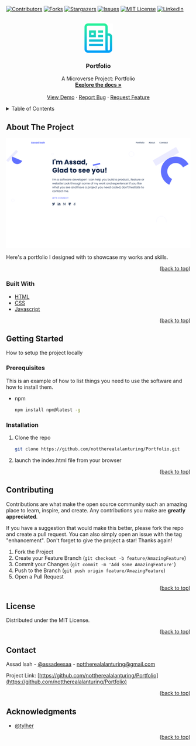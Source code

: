 <div id="top"></div>
<!--
*** Thanks for checking out the Best-README-Template. If you have a suggestion
*** that would make this better, please fork the repo and create a pull request
*** or simply open an issue with the tag "enhancement".
*** Don't forget to give the project a star!
*** Thanks again! Now go create something AMAZING! :D
-->

<!-- PROJECT SHIELDS -->
<!--
*** I'm using markdown "reference style" links for readability.
*** Reference links are enclosed in brackets [ ] instead of parentheses ( ).
*** See the bottom of this document for the declaration of the reference variables
*** for contributors-url, forks-url, etc. This is an optional, concise syntax you may use.
*** https://www.markdownguide.org/basic-syntax/#reference-style-links
-->

[![Contributors][contributors-shield]][contributors-url]
[![Forks][forks-shield]][forks-url]
[![Stargazers][stars-shield]][stars-url]
[![Issues][issues-shield]][issues-url]
[![MIT License][license-shield]][license-url]
[![LinkedIn][linkedin-shield]][linkedin-url]

<!-- PROJECT LOGO -->
<br />
<div align="center">
  <a href="https://github.com/nottherealalanturing/Portfolio">
    <img src="assets/readme-images/logo.png" alt="Logo" width="80" height="80">
  </a>

<h3 align="center">Portfolio</h3>

  <p align="center">
    A Microverse Project: Portfolio
    <br />
    <a href="https://github.com/nottherealalanturing/Portfolio"><strong>Explore the docs »</strong></a>
    <br />
    <br />
    <a href="https://github.com/nottherealalanturing/Portfolio">View Demo</a>
    ·
    <a href="https://github.com/nottherealalanturing/Portfolio/issues">Report Bug</a>
    ·
    <a href="https://github.com/nottherealalanturing/Portfolio/issues">Request Feature</a>
  </p>
</div>

<!-- TABLE OF CONTENTS -->
<details>
  <summary>Table of Contents</summary>
  <ol>
    <li>
      <a href="#about-the-project">About The Project</a>
      <ul>
        <li><a href="#built-with">Built With</a></li>
      </ul>
    </li>
    <li>
      <a href="#getting-started">Getting Started</a>
      <ul>
        <li><a href="#prerequisites">Prerequisites</a></li>
        <li><a href="#installation">Installation</a></li>
      </ul>
    </li>
    <li><a href="#usage">Usage</a></li>
    <li><a href="#roadmap">Roadmap</a></li>
    <li><a href="#contributing">Contributing</a></li>
    <li><a href="#license">License</a></li>
    <li><a href="#contact">Contact</a></li>
    <li><a href="#acknowledgments">Acknowledgments</a></li>
  </ol>
</details>

<!-- ABOUT THE PROJECT -->

## About The Project

[![Product Name Screen Shot][product-screenshot]](https://example.com)

Here's a portfolio I designed with to showcase my works and skills.

<p align="right">(<a href="#top">back to top</a>)</p>

### Built With

- [HTML](https://html.com/)
- [CSS](https://w3.org/)
- [Javascript](https://javascript.com/)

<p align="right">(<a href="#top">back to top</a>)</p>

<!-- GETTING STARTED -->

## Getting Started

How to setup the project locally

### Prerequisites

This is an example of how to list things you need to use the software and how to install them.

- npm
  ```sh
  npm install npm@latest -g
  ```

### Installation

1. Clone the repo
   ```sh
   git clone https://github.com/nottherealalanturing/Portfolio.git
   ```
2. launch the index.html file from your browser

<p align="right">(<a href="#top">back to top</a>)</p>

<!-- CONTRIBUTING -->

## Contributing

Contributions are what make the open source community such an amazing place to learn, inspire, and create. Any contributions you make are **greatly appreciated**.

If you have a suggestion that would make this better, please fork the repo and create a pull request. You can also simply open an issue with the tag "enhancement".
Don't forget to give the project a star! Thanks again!

1. Fork the Project
2. Create your Feature Branch (`git checkout -b feature/AmazingFeature`)
3. Commit your Changes (`git commit -m 'Add some AmazingFeature'`)
4. Push to the Branch (`git push origin feature/AmazingFeature`)
5. Open a Pull Request

<p align="right">(<a href="#top">back to top</a>)</p>

<!-- LICENSE -->

## License

Distributed under the MIT License.

<p align="right">(<a href="#top">back to top</a>)</p>

<!-- CONTACT -->

## Contact

Assad Isah - [@assadeesaa](https://twitter.com/assadeesaa) - nottherealalanturing@gmail.com

Project Link: [https://github.com/nottherealalanturing/Portfolio](https://github.com/nottherealalanturing/Portfolio)

<p align="right">(<a href="#top">back to top</a>)</p>

<!-- ACKNOWLEDGMENTS -->

## Acknowledgments

- [@tylher](https://github.com/tylher)

<p align="right">(<a href="#top">back to top</a>)</p>

<!-- MARKDOWN LINKS & IMAGES -->
<!-- https://www.markdownguide.org/basic-syntax/#reference-style-links -->

[contributors-shield]: https://img.shields.io/github/contributors/nottherealalanturing/Portfolio.svg?style=for-the-badge
[contributors-url]: https://github.com/nottherealalanturing/Portfolio/graphs/contributors
[forks-shield]: https://img.shields.io/github/forks/nottherealalanturing/Portfolio.svg?style=for-the-badge
[forks-url]: https://github.com/nottherealalanturing/Portfolio/network/members
[stars-shield]: https://img.shields.io/github/stars/nottherealalanturing/Portfolio.svg?style=for-the-badge
[stars-url]: https://github.com/nottherealalanturing/Portfolio/stargazers
[issues-shield]: https://img.shields.io/github/issues/nottherealalanturing/Portfolio.svg?style=for-the-badge
[issues-url]: https://github.com/nottherealalanturing/Portfolio/issues
[license-shield]: https://img.shields.io/github/license/nottherealalanturing/Portfolio.svg?style=for-the-badge
[license-url]: https://github.com/nottherealalanturing/Portfolio/blob/master/LICENSE.txt
[linkedin-shield]: https://img.shields.io/badge/-LinkedIn-black.svg?style=for-the-badge&logo=linkedin&colorB=555
[linkedin-url]: https://linkedin.com/in/assadisah
[product-screenshot]: assets/readme-images/screenshot.png
